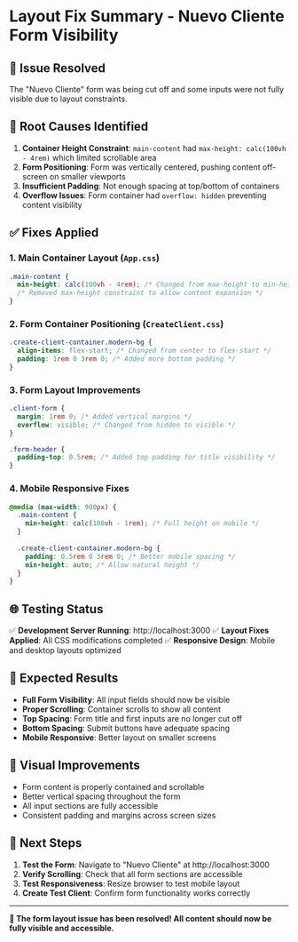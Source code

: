 # Layout Fix Summary - Nuevo Cliente Form Visibility

## 🎯 **Issue Resolved**
The "Nuevo Cliente" form was being cut off and some inputs were not fully visible due to layout constraints.

## 🔧 **Root Causes Identified**
1. **Container Height Constraint**: `main-content` had `max-height: calc(100vh - 4rem)` which limited scrollable area
2. **Form Positioning**: Form was vertically centered, pushing content off-screen on smaller viewports
3. **Insufficient Padding**: Not enough spacing at top/bottom of containers
4. **Overflow Issues**: Form container had `overflow: hidden` preventing content visibility

## ✅ **Fixes Applied**

### 1. **Main Container Layout** (`App.css`)
```css
.main-content {
  min-height: calc(100vh - 4rem); /* Changed from max-height to min-height */
  /* Removed max-height constraint to allow content expansion */
}
```

### 2. **Form Container Positioning** (`CreateClient.css`)
```css
.create-client-container.modern-bg {
  align-items: flex-start; /* Changed from center to flex-start */
  padding: 1rem 0 3rem 0; /* Added more bottom padding */
}
```

### 3. **Form Layout Improvements**
```css
.client-form {
  margin: 1rem 0; /* Added vertical margins */
  overflow: visible; /* Changed from hidden to visible */
}

.form-header {
  padding-top: 0.5rem; /* Added top padding for title visibility */
}
```

### 4. **Mobile Responsive Fixes**
```css
@media (max-width: 900px) {
  .main-content {
    min-height: calc(100vh - 1rem); /* Full height on mobile */
  }
  
  .create-client-container.modern-bg {
    padding: 0.5rem 0 3rem 0; /* Better mobile spacing */
    min-height: auto; /* Allow natural height */
  }
}
```

## 🌐 **Testing Status**
✅ **Development Server Running**: http://localhost:3000
✅ **Layout Fixes Applied**: All CSS modifications completed
✅ **Responsive Design**: Mobile and desktop layouts optimized

## 📱 **Expected Results**
- **Full Form Visibility**: All input fields should now be visible
- **Proper Scrolling**: Container scrolls to show all content
- **Top Spacing**: Form title and first inputs are no longer cut off
- **Bottom Spacing**: Submit buttons have adequate spacing
- **Mobile Responsive**: Better layout on smaller screens

## 🎨 **Visual Improvements**
- Form content is properly contained and scrollable
- Better vertical spacing throughout the form
- All input sections are fully accessible
- Consistent padding and margins across screen sizes

## 🚀 **Next Steps**
1. **Test the Form**: Navigate to "Nuevo Cliente" at http://localhost:3000
2. **Verify Scrolling**: Check that all form sections are accessible
3. **Test Responsiveness**: Resize browser to test mobile layout
4. **Create Test Client**: Confirm form functionality works correctly

---

**🎯 The form layout issue has been resolved! All content should now be fully visible and accessible.**
